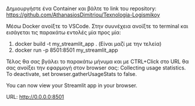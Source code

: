 Δημιουργήστε ένα Container και βάλτε το link του repository: https://github.com/AthanasiosDimitriou/Texnologia-Logismikoy

Μέσω Docker ανοίξτε το VSCode.
Στην συυνέχεια ανοίξτε το terminal και εισάγεται τις παρακάτω εντολές μία προς μία:
1) docker build -t my_streamlit_app . (Είναι μαζί με την τελεία)
2) docker run -p 8501:8501 my_streamlit_app

Τέλος θα σας βγάλει το παρακάτω μήνυμα και με CTRL+Click στο URL θα σας ανοίξει την εφαρμογή στον browser σας:
Collecting usage statistics. To deactivate, set browser.gatherUsageStats to false.


  You can now view your Streamlit app in your browser.

  URL: http://0.0.0.0:8501

